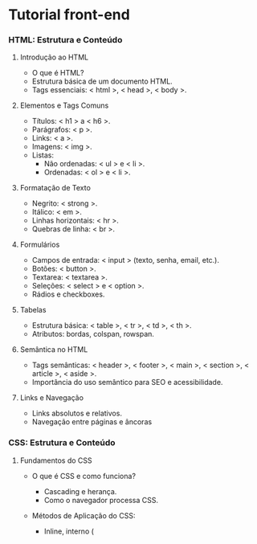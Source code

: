 # Tutorial front-end

### HTML: Estrutura e Conteúdo 

1. Introdução ao HTML
   - O que é HTML?
   - Estrutura básica de um documento HTML.
   - Tags essenciais: < html >, < head >, < body >.
  
2. Elementos e Tags Comuns
   - Títulos: < h1 > a < h6 >.
   - Parágrafos: < p >.
   - Links: < a >.
   - Imagens: < img >.
   - Listas:
     * Não ordenadas: < ul > e < li >.
     * Ordenadas: < ol > e < li >.
    
3. Formatação de Texto
   - Negrito: < strong >.
   - Itálico: < em >.
   - Linhas horizontais: < hr >.
   - Quebras de linha: < br >.
  
4. Formulários
   - Campos de entrada: < input > (texto, senha, email, etc.).
   - Botões: < button >.
   - Textarea: < textarea >.
   - Seleções: < select > e < option >.
   - Rádios e checkboxes.
  
5. Tabelas
   - Estrutura básica: < table >, < tr >, < td >, < th >.
   - Atributos: bordas, colspan, rowspan.
  
6. Semântica no HTML
   - Tags semânticas: < header >, < footer >, < main >, < section >, < article >, < aside >.
   - Importância do uso semântico para SEO e acessibilidade.
  
7. Links e Navegação
   - Links absolutos e relativos.
   - Navegação entre páginas e âncoras

### CSS: Estrutura e Conteúdo 
1. Fundamentos do CSS
   - O que é CSS e como funciona?
     * Cascading e herança.
     * Como o navegador processa CSS.
    
   - Métodos de Aplicação do CSS:
     * Inline, interno (<style> no HTML) e externo (.css).
    
   - Seletores:
     * Básicos (tags, classes, IDs).
     * Avançados (atributos, combinadores, pseudo-classes, pseudo-elementos).
    
   - Box Model:
     * Margens, preenchimentos, bordas e conteúdo.
     * Controle de espaço com margin e padding.

2. Layouts e Posicionamento
   - Display:
     * block, inline, inline-block, none.

   - Posicionamento:
     * static, relative, absolute, fixed, sticky.

   - Modelos de Layout:
     * Flexbox:\
       Eixos principal e transversal.\
       Propriedades como justify-content, align-items.

     * CSS Grid:\
       Configuração de grades (grid-template-columns, grid-template-rows).\
       Alinhamento e distribuição de itens.

   - Layouts Responsivos:
     * Media Queries (@media).
     * Tamanhos relativos (em, rem, %, vw, vh).
    
3. Estilização Avançada
   - Cores e Fundos:
     * Gradientes (linear-gradient, radial-gradient).
     * Transparência com rgba, hsla.
    
   - Tipografia:
     * Propriedades como font-size, line-height, letter-spacing.
     * Fontes customizadas com @font-face.
    
   - Animações e Transições:
     * transition (duração, atraso, timing-function).
     * Criando animações com @keyframes.
    
   - Efeitos Avançados:
     * Sombras (box-shadow, text-shadow).
     * Clip-path para criar formas customizadas.
     * Filtros (filter, blur, brightness).
    
 4. Design Responsivo e Mobile-First
    - Media Queries Avançadas:
      * Breakpoints para dispositivos móveis, tablets e desktops.
     
    - Unidades e Funções Modernas:
      * Uso de clamp(), min(), max() para tamanhos dinâmicos.
      * Propriedades relativas como calc().
     
    - Frameworks CSS:
      * Bootstrap, Tailwind CSS ou Foundation para acelerar o desenvolvimento.

### JavaScript 

1. Fundamentos do JavaScript
   - Sintaxe básica (variáveis, operadores, tipos de dados).
   - Estruturas de controle (if/else, switch, loops).
   - Funções (declaração, expressão, arrow functions).
   - Arrays e objetos (manipulação e métodos comuns).
   - Manipulação de strings e números.


2. Conceitos Avançados da Linguagem
   - Escopo e hoisting.
   - Event loop, call stack e assincronismo (promises, async/await).
   - Closures.
   - Manipulação de datas (Date).
   - Modularização (import/export).
   - Classes e herança.

3. Manipulação do DOM (Document Object Model)
   - Seleção de elementos (querySelector, getElementById, etc.).
   - Manipulação de atributos, classes e estilos.
   - Criação e remoção de elementos dinamicamente.
   - Eventos (addEventListener, bubbling e delegation).


4. Trabalhando com APIs
    - Fetch API (GET, POST, PUT, DELETE).
    - Manipulação de respostas JSON.
    - Gerenciamento de erros (try/catch).
    - APIs do navegador (geolocalização, localStorage, etc.).


5. Integração com HTML e CSS
    - Manipulação de formulários e validação.
    - Alteração dinâmica de classes e estilos.
    - Trabalhar com animações e transições CSS via JavaScript.


6. Ferramentas e Bibliotecas
     - Introdução ao uso de frameworks (como React ou Vue.js).
     - Uso de bibliotecas utilitárias (Lodash, Axios).
     - Gerenciamento de pacotes com npm/yarn.


7. Controle de Versão e Debugging
     - Depuração no navegador (dev tools).
     - Controle de versão com Git.

### React

1. Fundamentos do React
   - JSX (JavaScript XML): Sintaxe para escrever componentes.
   - Componentes: Função e classe, componentes funcionais e baseados em classe.
   - Props: Como passar dados entre componentes.
   - State: Gerenciamento de estado local em componentes.
   - Eventos: Como lidar com eventos (ex: onClick, onChange).
  
2. Ciclo de Vida dos Componentes
   - componentDidMount() e outros métodos de ciclo de vida (para componentes de classe).
   - useEffect: Equivalente funcional para lidar com efeitos colaterais em componentes funcionais.
  
3. Hooks
   - useState: Para gerenciar o estado em componentes funcionais.
   - useEffect: Para lidar com efeitos colaterais em componentes funcionais.
   - useContext: Para usar contexto de forma mais fácil.
   - useRef: Para acessar elementos diretamente ou manter valores imutáveis.
   - useMemo e useCallback: Para otimizar desempenho e evitar re-renderizações desnecessárias.
  
4. Gerenciamento de Estado
   - Context API: Para compartilhar dados entre componentes sem a necessidade de passar props.
   - Redux (ou outra solução): Para gerenciar o estado global da aplicação.

5. React Router
   - Roteamento: Navegação entre páginas dentro de uma aplicação React (ex: BrowserRouter, Route, Link).
   - Parâmetros de URL e navegação programática: Usar links dinâmicos e redirecionamentos.



     



  

     
